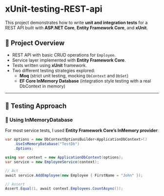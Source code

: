 # xUnit-testing-REST-api

This project demonstrates how to write **unit and integration tests** for a REST API built with **ASP.NET Core**, **Entity Framework Core**, and **xUnit**.

## 📌 Project Overview
- REST API with basic CRUD operations for `Employee`.
- Service layer implemented with **Entity Framework Core**.
- Tests written using **xUnit** framework.
- Two different testing strategies explored:
  - **Moq** (strict unit testing, mocking `DbContext` and `DbSet`)
  - **EF Core InMemory Database** (integration style testing with a real DbContext in memory)

---

## 🧪 Testing Approach

### 🔹 Using InMemoryDatabase
For most service tests, I used **Entity Framework Core’s InMemory provider**:

```csharp
var options = new DbContextOptionsBuilder<ApplicationDbContext>()
    .UseInMemoryDatabase("TestDb")
    .Options;

using var context = new ApplicationDbContext(options);
var service = new EmployeeService(context);

// Act
await service.AddEmployee(new Employee { FirstName = "John" });

// Assert
Assert.Equal(1, await context.Employees.CountAsync());
